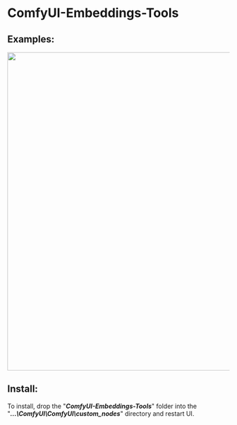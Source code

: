 # ComfyUI-Embeddings-Tools

## **Examples:**  
<img src="https://github.com/ZeDarkAdam/ComfyUI-Embeddings-Tools/examples/EmbeddingsNameLoader, EmbendingList example.png" width="720">

## **Install:**
To install, drop the "_**ComfyUI-Embeddings-Tools**_" folder into the "_**...\ComfyUI\ComfyUI\custom_nodes**_" directory and restart UI.

